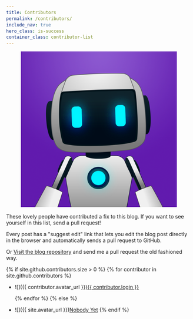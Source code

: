 ```yaml
---
title: Contributors
permalink: /contributors/
include_nav: true
hero_class: is-success
container_class: contributor-list
---
```


<figure class="image is-128x128 is-64x64-mobile float-left">
  <img src="/assets/img/abbot-logo.png" class="is-rounded" alt="Image of Abbot" />
</figure>

These lovely people have contributed a fix to this blog. If you want to see yourself in this list, send a pull request!

Every post has a "suggest edit" link that lets you edit the blog post directly in the browser and automatically sends a pull request to GitHub.

Or <a href="https://github.com/{{site.repository}}">Visit the blog repository</a> and send me a pull
request the old fashioned way.

{% if site.github.contributors.size > 0 %}
  {% for contributor in site.github.contributors %}
* ![]({{ contributor.avatar_url }})[{{ contributor.login }}]({{contributor.html_url}})

  {% endfor %}
{% else %}
* ![]({{ site.avatar_url }})[Nobody Yet](#)
{% endif %}
